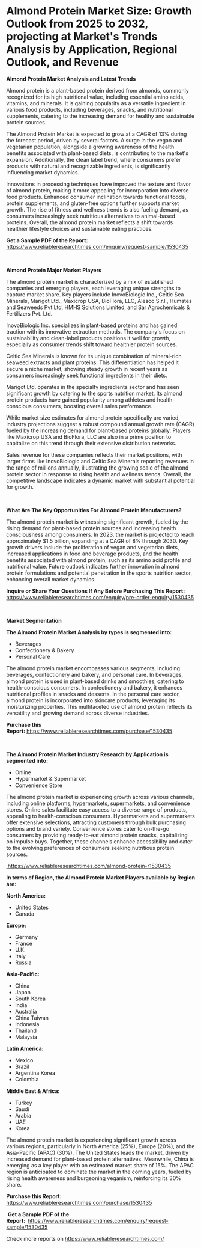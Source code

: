 <p><h1>Almond Protein Market Size: Growth Outlook from 2025 to 2032, projecting at Market's Trends Analysis by Application, Regional Outlook, and Revenue</h1></p><p><strong>Almond Protein Market Analysis and Latest Trends</strong></p>
<p><p>Almond protein is a plant-based protein derived from almonds, commonly recognized for its high nutritional value, including essential amino acids, vitamins, and minerals. It is gaining popularity as a versatile ingredient in various food products, including beverages, snacks, and nutritional supplements, catering to the increasing demand for healthy and sustainable protein sources.</p><p>The Almond Protein Market is expected to grow at a CAGR of 13% during the forecast period, driven by several factors. A surge in the vegan and vegetarian population, alongside a growing awareness of the health benefits associated with plant-based diets, is contributing to the market's expansion. Additionally, the clean label trend, where consumers prefer products with natural and recognizable ingredients, is significantly influencing market dynamics. </p><p>Innovations in processing techniques have improved the texture and flavor of almond protein, making it more appealing for incorporation into diverse food products. Enhanced consumer inclination towards functional foods, protein supplements, and gluten-free options further supports market growth. The rise of fitness and wellness trends is also fueling demand, as consumers increasingly seek nutritious alternatives to animal-based proteins. Overall, the almond protein market reflects a shift towards healthier lifestyle choices and sustainable eating practices.</p></p>
<p><strong>Get a Sample PDF of the Report:&nbsp;</strong> <a href="https://www.reliableresearchtimes.com/enquiry/request-sample/1530435?utm_campaign=2454&utm_medium=2&utm_source=Github&utm_content=ia&utm_term=28022025&utm_id=almond-protein">https://www.reliableresearchtimes.com/enquiry/request-sample/1530435</a></p>
<p>&nbsp;</p>
<p><strong>Almond Protein Major Market Players</strong></p>
<p><p>The almond protein market is characterized by a mix of established companies and emerging players, each leveraging unique strengths to capture market share. Key players include InovoBiologic Inc., Celtic Sea Minerals, Marigot Ltd., Maxicrop USA, BioFlora, LLC, Alesco S.r.l., Humates and Seaweeds Pvt Ltd, HMHS Solutions Limited, and Sar Agrochemicals & Fertilizers Pvt. Ltd.</p><p>InovoBiologic Inc. specializes in plant-based proteins and has gained traction with its innovative extraction methods. The company's focus on sustainability and clean-label products positions it well for growth, especially as consumer trends shift toward healthier protein sources.</p><p>Celtic Sea Minerals is known for its unique combination of mineral-rich seaweed extracts and plant proteins. This differentiation has helped it secure a niche market, showing steady growth in recent years as consumers increasingly seek functional ingredients in their diets.</p><p>Marigot Ltd. operates in the specialty ingredients sector and has seen significant growth by catering to the sports nutrition market. Its almond protein products have gained popularity among athletes and health-conscious consumers, boosting overall sales performance.</p><p>While market size estimates for almond protein specifically are varied, industry projections suggest a robust compound annual growth rate (CAGR) fueled by the increasing demand for plant-based proteins globally. Players like Maxicrop USA and BioFlora, LLC are also in a prime position to capitalize on this trend through their extensive distribution networks.</p><p>Sales revenue for these companies reflects their market positions, with larger firms like InovoBiologic and Celtic Sea Minerals reporting revenues in the range of millions annually, illustrating the growing scale of the almond protein sector in response to rising health and wellness trends. Overall, the competitive landscape indicates a dynamic market with substantial potential for growth.</p></p>
<p>&nbsp;</p>
<p><strong>What Are The Key Opportunities For Almond Protein Manufacturers?</strong></p>
<p><p>The almond protein market is witnessing significant growth, fueled by the rising demand for plant-based protein sources and increasing health consciousness among consumers. In 2023, the market is projected to reach approximately $1.5 billion, expanding at a CAGR of 8% through 2030. Key growth drivers include the proliferation of vegan and vegetarian diets, increased applications in food and beverage products, and the health benefits associated with almond protein, such as its amino acid profile and nutritional value. Future outlook indicates further innovation in almond protein formulations and potential penetration in the sports nutrition sector, enhancing overall market dynamics.</p></p>
<p><strong>Inquire or Share Your Questions If Any Before Purchasing This Report:</strong> <a href="https://www.reliableresearchtimes.com/enquiry/pre-order-enquiry/1530435?utm_campaign=2454&utm_medium=2&utm_source=Github&utm_content=ia&utm_term=28022025&utm_id=almond-protein">https://www.reliableresearchtimes.com/enquiry/pre-order-enquiry/1530435</a></p>
<p>&nbsp;</p>
<p><strong>Market Segmentation</strong></p>
<p><strong>The Almond Protein Market Analysis by types is segmented into:</strong></p>
<p><ul><li>Beverages</li><li>Confectionery & Bakery</li><li>Personal Care</li></ul></p>
<p><p>The almond protein market encompasses various segments, including beverages, confectionery and bakery, and personal care. In beverages, almond protein is used in plant-based drinks and smoothies, catering to health-conscious consumers. In confectionery and bakery, it enhances nutritional profiles in snacks and desserts. In the personal care sector, almond protein is incorporated into skincare products, leveraging its moisturizing properties. This multifaceted use of almond protein reflects its versatility and growing demand across diverse industries.</p></p>
<p><strong>Purchase this Report:&nbsp;</strong><a href="https://www.reliableresearchtimes.com/purchase/1530435?utm_campaign=2454&utm_medium=2&utm_source=Github&utm_content=ia&utm_term=28022025&utm_id=almond-protein">https://www.reliableresearchtimes.com/purchase/1530435</a></p>
<p>&nbsp;</p>
<p><strong>The Almond Protein Market Industry Research by Application is segmented into:</strong></p>
<p><ul><li>Online</li><li>Hypermarket & Supermarket</li><li>Convenience Store</li></ul></p>
<p><p>The almond protein market is experiencing growth across various channels, including online platforms, hypermarkets, supermarkets, and convenience stores. Online sales facilitate easy access to a diverse range of products, appealing to health-conscious consumers. Hypermarkets and supermarkets offer extensive selections, attracting customers through bulk purchasing options and brand variety. Convenience stores cater to on-the-go consumers by providing ready-to-eat almond protein snacks, capitalizing on impulse buys. Together, these channels enhance accessibility and cater to the evolving preferences of consumers seeking nutritious protein sources.</p></p>
<p><a href="https://www.reliableresearchtimes.com/almond-protein-r1530435?utm_campaign=2454&utm_medium=2&utm_source=Github&utm_content=ia&utm_term=28022025&utm_id=almond-protein">&nbsp;https://www.reliableresearchtimes.com/almond-protein-r1530435</a></p>
<p><strong>In terms of Region, the Almond Protein Market Players available by Region are:</strong></p>
<p>
    <p> <strong> North America: </strong>
        <ul>
            <li>United States</li>
            <li>Canada</li>
        </ul>
        </p> 
    <p> <strong> Europe: </strong>
        <ul>
            <li>Germany</li>
            <li>France</li>
            <li>U.K.</li>
            <li>Italy</li>
            <li>Russia</li>
        </ul>
        </p> 
    <p> <strong> Asia-Pacific: </strong>
        <ul>
            <li>China</li>
            <li>Japan</li>
            <li>South Korea</li>
            <li>India</li>
            <li>Australia</li>
            <li>China Taiwan</li>
            <li>Indonesia</li>
            <li>Thailand</li>
            <li>Malaysia</li>
        </ul>
        </p> 
    <p> <strong> Latin America: </strong>
        <ul>
            <li>Mexico</li>
            <li>Brazil</li>
            <li>Argentina Korea</li>
            <li>Colombia</li>
        </ul>
        </p> 
    <p> <strong> Middle East & Africa: </strong>
        <ul>
            <li>Turkey</li>
            <li>Saudi</li>
            <li>Arabia</li>
            <li>UAE</li>
            <li>Korea</li>
        </ul>
    </p>
    </p>
<p><p>The almond protein market is experiencing significant growth across various regions, particularly in North America (25%), Europe (20%), and the Asia-Pacific (APAC) (30%). The United States leads the market, driven by increased demand for plant-based protein alternatives. Meanwhile, China is emerging as a key player with an estimated market share of 15%. The APAC region is anticipated to dominate the market in the coming years, fueled by rising health awareness and burgeoning veganism, reinforcing its 30% share.</p></p>
<p><strong>Purchase this Report: </strong><a href="https://www.reliableresearchtimes.com/purchase/1530435?utm_campaign=2454&utm_medium=2&utm_source=Github&utm_content=ia&utm_term=28022025&utm_id=almond-protein">https://www.reliableresearchtimes.com/purchase/1530435</a></p>
<p>&nbsp;<strong>Get a Sample PDF of the Report:&nbsp;&nbsp;</strong><a href="https://www.reliableresearchtimes.com/enquiry/request-sample/1530435?utm_campaign=2454&utm_medium=2&utm_source=Github&utm_content=ia&utm_term=28022025&utm_id=almond-protein">https://www.reliableresearchtimes.com/enquiry/request-sample/1530435</a></p>
<p><strong></strong></p>
<p>Check more reports on <a href="https://www.reliableresearchtimes.com/?utm_campaign=2454&utm_medium=2&utm_source=Github&utm_content=ia&utm_term=28022025&utm_id=almond-protein">https://www.reliableresearchtimes.com/</a></p>